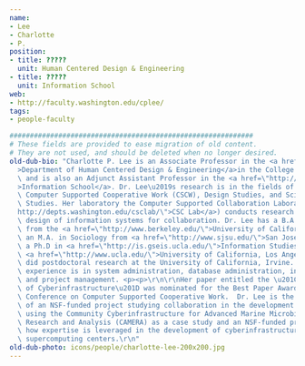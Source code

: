 ```yaml
---
name:
- Lee
- Charlotte
- P.
position:
- title: ?????
  unit: Human Centered Design & Engineering
- title: ?????
  unit: Information School
web:
- http://faculty.washington.edu/cplee/
tags:
- people-faculty

############################################################
# These fields are provided to ease migration of old content.
# They are not used, and should be deleted when no longer desired.
old-dub-bio: "Charlotte P. Lee is an Associate Professor in the <a href=\"http://www.hcde.washington.edu/\"\
  >Department of Human Centered Design & Engineering</a>in the College of Engineering\
  \ and is also an Adjunct Assistant Professor in the <a href=\"http://www.ischool.washington.edu/\"\
  >Information School</a>. Dr. Lee\u2019s research is in the fields of Social Informatics,\
  \ Computer Supported Cooperative Work (CSCW), Design Studies, and Science and Technology\
  \ Studies. Her laboratory the Computer Supported Collaboration Laboratory (<a href=\"\
  http://depts.washington.edu/csclab/\">CSC Lab</a>) conducts research to inform the\
  \ design of information systems for collaboration. Dr. Lee has a B.A. in Sociology\
  \ from the <a href=\"http://www.berkeley.edu/\">University of California, Berkeley</a>,\
  \ an M.A. in Sociology from <a href=\"http://www.sjsu.edu/\">San Jose State University</a>,\
  \ a Ph.D in <a href=\"http://is.gseis.ucla.edu/\">Information Studies</a> from the\
  \ <a href=\"http://www.ucla.edu/\">University of California, Los Angeles</a> and\
  \ did postdoctoral research at the University of California, Irvine. Her professional\
  \ experience is in system administration, database administration, interaction design,\
  \ and project management. <p><p>\r\n\r\nHer paper entitled the \u201CHuman Infrastructure\
  \ of Cyberinfrastructure\u201D was nominated for the Best Paper Award at the ACM's\
  \ Conference on Computer Supported Cooperative Work.  Dr. Lee is the principle investigator\
  \ of an NSF-funded project studying collaboration in the development of cyberinfrastructure\
  \ using the Community Cyberinfrastructure for Advanced Marine Microbial Ecology\
  \ Research and Analysis (CAMERA) as a case study and an NSF-funded project studying\
  \ how expertise is leveraged in the development of cyberinfrastructure at two major\
  \ supercomputing centers.\r\n"
old-dub-photo: icons/people/charlotte-lee-200x200.jpg
---
```

